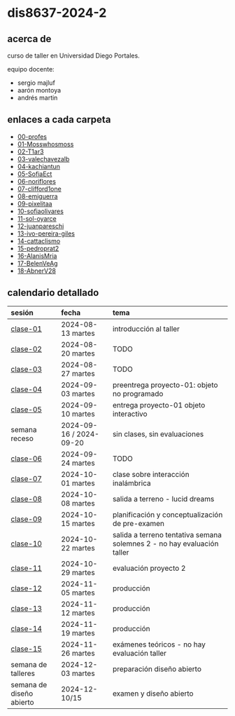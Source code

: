# dis8637-2024-2

## acerca de

curso de taller en Universidad Diego Portales.

equipo docente:

- sergio majluf
- aarón montoya
- andrés martin

## enlaces a cada carpeta

- [00-profes](./00-profes/)
- [01-Mosswhosmoss](./01-Mosswhosmoss/)
- [02-T1ar3](./02-T1ar3/)
- [03-valechavezalb](./03-valechavezalb/)
- [04-kachiantun](./04-kachiantun/)
- [05-SofiaEct](./05-SofiaEct/)
- [06-noriflores](./06-noriflores/)
- [07-clifford1one](./07-clifford1one/)
- [08-emiguerra](./08-emiguerra/)
- [09-pixelitaa](./09-pixelitaa/)
- [10-sofiaolivares](./10-sofiaolivares/)
- [11-sol-oyarce](./11-sol-oyarce/)
- [12-juanpareschi](./12-juanpareschi/)
- [13-ivo-pereira-giles](./13-ivo-pereira-giles/)
- [14-cattaclismo](./14-cattaclismo/)
- [15-pedroprat2](./15-pedroprat2/)
- [16-AlanisMria](./16-AlanisMria/)
- [17-BelenVeAg](./17-BelenVeAg/)
- [18-AbnerV28](./18-AbnerV28/)

## calendario detallado

| sesión                       | fecha                   | tema                                   |
| :--------------------------- | :---------------------- | :------------------------------------- |
| [clase-01](00-profes/clase-01/) | 2024-08-13 martes       | introducción al taller                       |
| [clase-02](00-profes/clase-02/) | 2024-08-20 martes       | TODO                                         |
| [clase-03](00-profes/clase-03/) | 2024-08-27 martes       | TODO                                         |
| [clase-04](00-profes/clase-04/) | 2024-09-03 martes       | preentrega proyecto-01: objeto no programado |
| [clase-05](00-profes/clase-05/) | 2024-09-10 martes       | entrega proyecto-01 objeto interactivo       |
| semana receso                | 2024-09-16 / 2024-09-20 | sin clases, sin evaluaciones                 |
| [clase-06](00-profes/clase-06/) | 2024-09-24 martes       | TODO                                         |
| [clase-07](00-profes/clase-07/) | 2024-10-01 martes       | clase sobre interacción inalámbrica          |
| [clase-08](00-profes/clase-08/) | 2024-10-08 martes       | salida a terreno - lucid dreams              |
| [clase-09](00-profes/clase-09/) | 2024-10-15 martes       | planificación y conceptualización de pre-examen                 |
| [clase-10](00-profes/clase-10/) | 2024-10-22 martes       | salida a terreno tentativa  semana solemnes 2 - no hay evaluación taller |
| [clase-11](00-profes/clase-11/) | 2024-10-29 martes       | evaluación proyecto 2                                   |
| [clase-12](00-profes/clase-12/) | 2024-11-05 martes       | producción                                   |
| [clase-13](00-profes/clase-13/) | 2024-11-12 martes       | producción                                   |
| [clase-14](00-profes/clase-14/) | 2024-11-19 martes       | producción                                   |
| [clase-15](00-profes/clase-15/) | 2024-11-26 martes       | exámenes teóricos - no hay evaluación taller |
| semana de talleres           | 2024-12-03 martes       | preparación diseño abierto                   |
| semana de diseño abierto     | 2024-12-10/15           | examen y diseño abierto                      |
